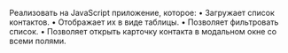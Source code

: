 Реализовать на JavaScript приложение, которое: 
•	Загружает список контактов.
•	Отображает их в виде таблицы.
•	Позволяет фильтровать список.
•	Позволяет открыть карточку контакта в модальном окне со всеми полями.
